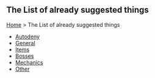The List of already suggested things
------------------------------------

[Home](../../README.md) > The List of already suggested things

- [Autodeny](autodeny.md)
- [General](general.md)
- [Items](items.md)
- [Bosses](bosses.md)
- [Mechanics](mechanics.md)
- [Other](other.md)
